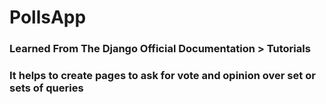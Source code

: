 # PollsApp

### Learned From The Django Official Documentation > Tutorials
### It helps to create pages to ask for vote and opinion over set or sets of queries

![]()
![]()
![]()
